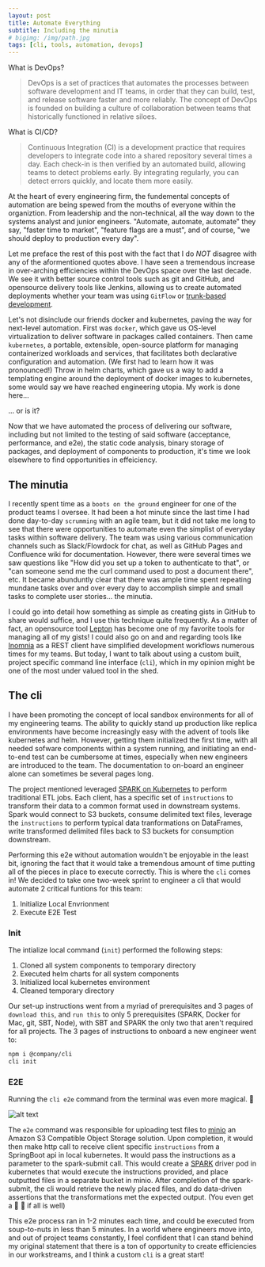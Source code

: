 ```yaml
---
layout: post
title: Automate Everything
subtitle: Including the minutia
# bigimg: /img/path.jpg
tags: [cli, tools, automation, devops]
---
```


What is DevOps?

> DevOps is a set of practices that automates the processes between software development and IT teams, in order that they can build, test, and release software faster and more reliably. The concept of DevOps is founded on building a culture of collaboration between teams that historically functioned in relative siloes.

What is CI/CD?

> Continuous Integration (CI) is a development practice that requires developers to integrate code into a shared repository several times a day. Each check-in is then verified by an automated build, allowing teams to detect problems early. By integrating regularly, you can detect errors quickly, and locate them more easily.

At the heart of every engineering firm, the fundemental concepts of automation are being spewed from the mouths of everyone within the organiztion. From leadership and the non-technical, all the way down to the systems analyst and junior engineers. "Automate, automate, automate" they say, "faster time to market", "feature flags are a must", and of course, "we should deploy to production every day".  

Let me preface the rest of this post with the fact that I do *NOT* disagree with any of the aformentioned quotes above. I have seen a tremendous increase in over-arching efficiencies within the DevOps space over the last decade. We see it with better source control tools such as git and GitHub, and opensource delivery tools like Jenkins, allowing us to create automated deployments whether your team was using `GitFlow` or [trunk-based development](https://trunkbaseddevelopment.com/5-min-overview/).  

Let's not disinclude our friends docker and kubernetes, paving the way for next-level automation. First was `docker`, which gave us OS-level virtualization to deliver software in packages called containers. Then came `kubernetes`, a portable, extensible, open-source platform for managing containerized workloads and services, that facilitates both declarative configuration and automation. (We first had to learn how it was pronounced!)
Throw in helm charts, which gave us a way to add a templating engine around the deployment of docker images to kubernetes, some would say we have reached engineering utopia. My work is done here...

... or is it?

Now that we have automated the process of delivering our software, including but not limited to the testing of said software (acceptance, performance, and e2e), the static code analysis, binary storage of packages, and deployment of components to production, it's time we look elsewhere to find opportunities in effeiciency.  

## The minutia

I recently spent time as a `boots on the ground` engineer for one of the product teams I oversee. It had been a hot minute since the last time I had done day-to-day `scrumming` with an agile team, but it did not take me long to see that there were opportunities to automate even the simplist of everyday tasks within software delivery. The team was using various communication channels such as Slack/Flowdock for chat, as well as GitHub Pages and Confluence wiki for documentation. However, there were several times we saw questions like "How did you set up a token to authenticate to that", or "can someone send me the curl command used to post a document there", etc. It became abunduntly clear that there was ample time spent repeating mundane tasks over and over every day to accomplish simple and small tasks to complete user stories... the minutia.  

I could go into detail how something as simple as creating gists in GitHub to share would suffice, and I use this technique quite frequently. As a matter of fact, an opensource tool [Lepton](https://hackjutsu.com/Lepton/) has become one of my favorite tools for managing all of my gists! I could also go on and and regarding tools like [Inomnia](https://insomnia.rest/) as a REST client have simplified development workflows numerous times for my teams. But today, I want to talk about using a custom built, project specific command line interface (`cli`), which in my opinion might be one of the most under valued tool in the shed.  

## The cli

I have been promoting the concept of local sandbox environments for all of my engineering teams. The ability to quickly stand up production like replica environments have become increasingly easy with the advent of tools like kubernetes and helm. However, getting them initialized the first time, with all needed sofware components within a system running, and initiating an end-to-end test can be cumbersome at times, especially when new engineers are introduced to the team. The documentation to on-board an engineer alone can sometimes be several pages long.

The project mentioned leveraged [SPARK on Kubernetes](https://spark.apache.org/docs/latest/running-on-kubernetes.html) to perform traditional ETL jobs. Each client, has a specific set of `instructions` to transform their data to a common format used in downstream systems. Spark would connect to S3 buckets, consume delimited text files, leverage the `instructions` to perform typical data tranformations on DataFrames, write transformed delimited files back to S3 buckets for consumption downstream.

Performing this e2e without automation wouldn't be enjoyable in the least bit, ignoring the fact that it would take a tremendous amount of time putting all of the pieces in place to execute correctly. This is where the `cli` comes in! We decided to take one two-week sprint to engineer a cli that would automate 2 critical funtions for this team:

1. Initialize Local Envrionment
2. Execute E2E Test

### Init

The intialize local command (`init`) performed the following steps:  

1. Cloned all system components to temporary directory
2. Executed helm charts for all system components
3. Initialized local kubernetes environment
4. Cleaned temporary directory

Our set-up instructions went from a myriad of prerequisites and 3 pages of `download this`, and `run this` to only 5 prerequisites (SPARK, Docker for Mac, git, SBT, Node), with SBT and SPARK the only two that aren't required for all projects. The 3 pages of instructions to onboard a new engineer went to:  

```sh
npm i @company/cli
cli init
```

### E2E

Running the `cli e2e` command from the terminal was even more magical. :tada:  

![alt text][e2e]

The `e2e` command was responsible for uploading test files to [minio](https://min.io/) an Amazon S3 Compatible Object Storage solution. Upon completion, it would then make http call to receive client specific `instructions` from a SpringBoot api in local kubernetes. It would pass the instructions as a parameter to the spark-submit call. This would create a [SPARK](https://spark.apache.org/docs/latest/running-on-kubernetes.html) driver pod in kubernetes that would execute the instructions provided, and place outputted files in a separate bucket in minio. After completion of the spark-submit, the cli would retrieve the newly placed files, and do data-driven assertions that the transformations met the expected output. (You even get a :pizza: :beer: if all is well)

This e2e process ran in 1-2 minutes each time, and could be executed from soup-to-nuts in less than 5 minutes. In a world where engineers move into, and out of project teams constantly, I feel confident that I can stand behind my original statement that there is a ton of opportunity to create efficiencies in our workstreams, and I think a custom `cli` is a great start!

[e2e]: https://user-images.githubusercontent.com/3216346/68301666-748cab80-006e-11ea-9612-989df07bd843.png "cli end-to-end"
